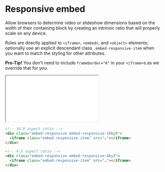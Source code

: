 
<h1 id="responsive-embed" class="page-header">Responsive embed</h1>

<p>Allow browsers to determine video or slideshow dimensions based on the width of their containing block by creating an intrinsic ratio that will properly scale on any device.</p>

<p>Rules are directly applied to <code>&lt;iframe&gt;</code>, <code>&lt;embed&gt;</code>, and <code>&lt;object&gt;</code> elements; optionally use an explicit descendant class <code>.embed-responsive-item</code> when you want to match the styling for other attributes.</p>

<p><strong>Pro-Tip!</strong> You don't need to include <code>frameborder="0"</code> in your <code>&lt;iframe&gt;</code>s as we override that for you.</p>

<div class="bs-example">
  <div class="embed-responsive embed-responsive-16by9">
    <iframe class="embed-responsive-item" src="//www.youtube.com/embed/zpOULjyy-n8?rel=0" allowfullscreen></iframe>
  </div>
</div>

```html
<!-- 16:9 aspect ratio -->
<div class="embed-responsive embed-responsive-16by9">
  <iframe class="embed-responsive-item" src="…"></iframe>
</div>

<!-- 4:3 aspect ratio -->
<div class="embed-responsive embed-responsive-4by3">
  <iframe class="embed-responsive-item" src="…"></iframe>
</div>
```

